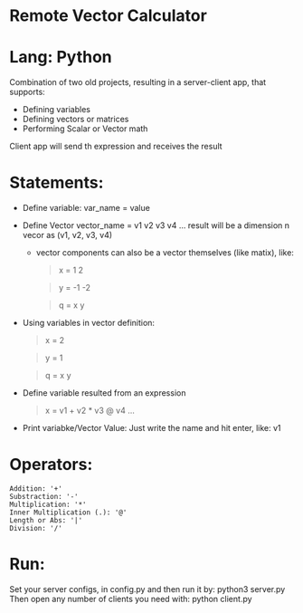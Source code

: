# Remote Vector Calculator
# Lang: Python
Combination of two old projects, resulting in a server-client app, that supports:
* Defining variables
* Defining vectors or matrices
* Performing Scalar or Vector math

Client app will send th expression and receives the result

# Statements:
* Define variable:
    var_name = value
* Define Vector
    vector_name = v1 v2 v3 v4 ...
    result will be a dimension n vecor as (v1, v2, v3, v4)

    * vector components can also be a vector themselves (like matix), like:
        > x = 1 2

        > y = -1 -2
        
        > q = x y

* Using variables in vector definition:
    > x = 2

    > y = 1

    > q = x y

* Define variable resulted from an expression
    > x = v1 + v2 * v3 @ v4 ...

* Print variabke/Vector Value:
    Just write the name and hit enter, like:
    v1
# Operators:
    Addition: '+'
    Substraction: '-'
    Multiplication: '*'
    Inner Multiplication (.): '@'
    Length or Abs: '|'
    Division: '/'

# Run:
Set your server configs, in config.py and then run it by: python3 server.py
Then open any number of clients you need with: python client.py